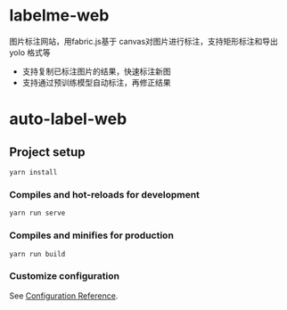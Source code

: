 
# labelme-web

图片标注网站，用fabric.js基于 canvas对图片进行标注，支持矩形标注和导出 yolo 格式等

- 支持复制已标注图片的结果，快速标注新图
- 支持通过预训练模型自动标注，再修正结果

# auto-label-web

## Project setup
```
yarn install
```

### Compiles and hot-reloads for development
```
yarn run serve
```

### Compiles and minifies for production
```
yarn run build
```

### Customize configuration
See [Configuration Reference](https://cli.vuejs.org/config/).

